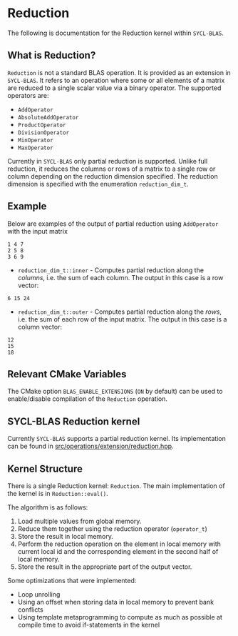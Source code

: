 # Reduction

The following is documentation for the Reduction kernel within `SYCL-BLAS`.

## What is Reduction?

`Reduction` is not a standard BLAS operation. It is provided as an extension in
`SYCL-BLAS`. It refers to an operation where some or all elements of a matrix
are reduced to a single scalar value via a binary operator. The supported
operators are:

- `AddOperator`
- `AbsoluteAddOperator`
- `ProductOperator`
- `DivisionOperator`
- `MinOperator`
- `MaxOperator`

Currently in `SYCL-BLAS` only partial reduction is supported. Unlike full
reduction, it reduces the columns or rows of a matrix to a single row or column
depending on the reduction dimension specified. The reduction dimension is
specified with the enumeration `reduction_dim_t`.

## Example

Below are examples of the output of partial reduction using `AddOperator` with
the input matrix

```
1 4 7
2 5 8
3 6 9
```

- `reduction_dim_t::inner` - Computes partial reduction along the *columns*,
  i.e. the sum of each column. The output in this case is a row vector:

```
6 15 24
```

- `reduction_dim_t::outer` - Computes partial reduction along the *rows*, i.e.
  the sum of each row of the input matrix. The output in this case is a column
  vector:

```
12
15
18
```

## Relevant CMake Variables

The CMake option `BLAS_ENABLE_EXTENSIONS` (`ON` by default) can be used to
enable/disable compilation of the `Reduction` operation.

## SYCL-BLAS Reduction kernel

Currently `SYCL-BLAS` supports a partial reduction kernel. Its implementation
can be found in
[src/operations/extension/reduction.hpp](../src/operations/extension/reduction.hpp).

## Kernel Structure

There is a single Reduction kernel: `Reduction`. The main implementation of the
kernel is in `Reduction::eval()`.

The algorithm is as follows:

1. Load multiple values from global memory.
2. Reduce them together using the reduction operator (`operator_t`)
3. Store the result in local memory.
4. Perform the reduction operation on the element in local memory with current
   local id and the corresponding element in the second half of local memory.
5. Store the result in the appropriate part of the output vector.

Some optimizations that were implemented:
- Loop unrolling
- Using an offset when storing data in local memory to prevent bank conflicts
- Using template metaprogramming to compute as much as possible at compile time
  to avoid if-statements in the kernel
